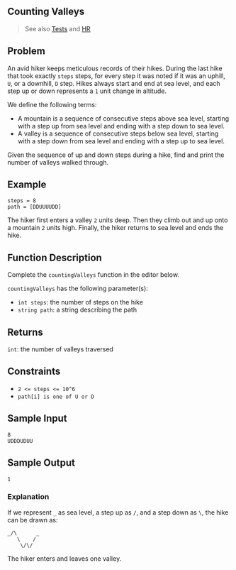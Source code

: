 ## Counting Valleys

> See also [Tests](../../../../test/groovy/warmup/counting_valleys)
> and [HR](https://www.hackerrank.com/challenges/counting-valleys)

## Problem

An avid hiker keeps meticulous records of their hikes.
During the last hike that took exactly `steps` steps,
for every step it was noted if it was an uphill, `U`, or a downhill,
`D` step. Hikes always start and end at sea level,
and each step up or down represents a `1` unit change in altitude.

We define the following terms:
* A mountain is a sequence of consecutive steps above sea level,
  starting with a step up from sea level and ending with a step down
  to sea level.
* A valley is a sequence of consecutive steps below sea level,
  starting with a step down from sea level and ending with a step up
  to sea level.

Given the sequence of up and down steps during a hike,
find and print the number of valleys walked through.

## Example
```
steps = 8
path = [DDUUUUDD]
```

The hiker first enters a valley `2` units deep.
Then they climb out and up onto a mountain `2` units high.
Finally, the hiker returns to sea level and ends the hike.

## Function Description

Complete the `countingValleys` function in the editor below.

`countingValleys` has the following parameter(s):
* `int steps`: the number of steps on the hike
* `string path`: a string describing the path

## Returns

`int`: the number of valleys traversed

## Constraints

* `2 <= steps <= 10^6`
* `path[i] is one of U or D`

## Sample Input
```
8
UDDDUDUU
```

## Sample Output

```
1
```

### Explanation

If we represent `_` as sea level, a step up as `/`,
and a step down as `\`, the hike can be drawn as:
```
_/\      _
   \    /
    \/\/
```
The hiker enters and leaves one valley.
